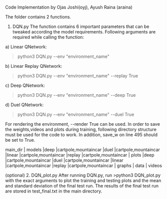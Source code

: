 Code Implementation by Ojas Joshi(oyj), Ayush Raina (araina)

The folder contains 2 functions.



1. DQN.py
The function contains 6 important parameters that can be tweaked according the model requirements.
Following arguments are required while calling the function:

a) Linear QNetwork: 
> python3 DQN.py --env "environment_name" 

b) Linear Replay QNetwork:
> python3 DQN.py --env "environment_name" --replay True 

c) Deep QNetwork:
> python3 DQN.py --env "environment_name" --deep True 

d) Duel QNetwork:
> python3 DQN.py --env "environment_name" --duel True

For rendering the environment, --render True can be used. In order to save the weights,videos and plots during training, following directory structure must be used for the code to work. In addition, save_w on line 495 should be set to True.

main_dir
|	models
		|deep
			|cartpole,mountaincar
		|duel
			|cartpole,mountaincar
		|linear
			|cartpole,mountaincar
		|replay
			|cartpole,mountaincar
|	plots
		|deep
			|cartpole,mountaincar
		|duel
			|cartpole,mountaincar
		|linear
			|cartpole,mountaincar
		|replay
			|cartpole,mountaincar
| 	graphs
|	data
|	videos	


(optional)
2. DQN_plot.py
After running DQN.py, run >python3 DQN_plot.py with the exact arguments to plot the training and testing plots and the mean and standard deviation of the final test run. The results of the final test run are stored in test_final.txt in the main directory.









